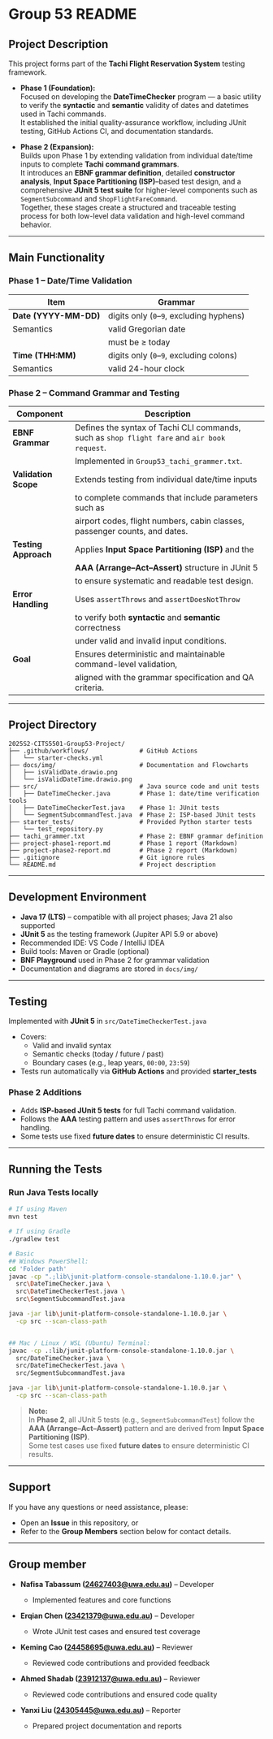 # Group 53 README

## Project Description

This project forms part of the **Tachi Flight Reservation System** testing framework.

- **Phase 1 (Foundation):**  
  Focused on developing the **DateTimeChecker** program — a basic utility to verify
  the **syntactic** and **semantic** validity of dates and datetimes used in Tachi commands.  
  It established the initial quality-assurance workflow, including JUnit testing,
  GitHub Actions CI, and documentation standards.  

- **Phase 2 (Expansion):**  
  Builds upon Phase 1 by extending validation from individual date/time inputs
  to complete **Tachi command grammars**.  
  It introduces an **EBNF grammar definition**, detailed **constructor analysis**,
  **Input Space Partitioning (ISP)**–based test design, and a comprehensive **JUnit 5 test suite**
  for higher-level components such as `SegmentSubcommand` and `ShopFlightFareCommand`.  
  Together, these stages create a structured and traceable testing process for both
  low-level data validation and high-level command behavior.

---

## Main Functionality

### Phase 1 – Date/Time Validation

| Item                  | Grammar                                  |
| --------------------- | ---------------------------------------- |
| **Date (YYYY-MM-DD)** | digits only (`0`–`9`, excluding hyphens) |
| Semantics             | valid Gregorian date                     |
|                       | must be ≥ today                          |
| **Time (THH:MM)**     | digits only (`0`–`9`, excluding colons)  |
| Semantics             | valid 24-hour clock                      |

### Phase 2 – Command Grammar and Testing

| Component            | Description |
| -------------------- | ------------ |
| **EBNF Grammar**     | Defines the syntax of Tachi CLI commands, such as `shop flight fare` and `air book request`.  
|                      | Implemented in `Group53_tachi_grammer.txt`. |
| **Validation Scope** | Extends testing from individual date/time inputs  
|                      | to complete commands that include parameters such as  
|                      | airport codes, flight numbers, cabin classes, passenger counts, and dates. |
| **Testing Approach** | Applies **Input Space Partitioning (ISP)** and the  
|                      | **AAA (Arrange–Act–Assert)** structure in JUnit 5  
|                      | to ensure systematic and readable test design. |
| **Error Handling**   | Uses `assertThrows` and `assertDoesNotThrow`  
|                      | to verify both **syntactic** and **semantic** correctness  
|                      | under valid and invalid input conditions. |
| **Goal**             | Ensures deterministic and maintainable command-level validation,  
|                      | aligned with the grammar specification and QA criteria. |

---

## Project Directory

```text
2025S2-CITS5501-Group53-Project/
├── .github/workflows/              # GitHub Actions
│   └── starter-checks.yml
├── docs/img/                       # Documentation and Flowcharts
│   ├── isValidDate.drawio.png
│   └── isValidDateTime.drawio.png
├── src/                            # Java source code and unit tests
│   ├── DateTimeChecker.java        # Phase 1: date/time verification tools
│   ├── DateTimeCheckerTest.java    # Phase 1: JUnit tests
│   └── SegmentSubcommandTest.java  # Phase 2: ISP-based JUnit tests
├── starter_tests/                  # Provided Python starter tests
│   └── test_repository.py
├── tachi_grammer.txt               # Phase 2: EBNF grammar definition
├── project-phase1-report.md        # Phase 1 report (Markdown)
├── project-phase2-report.md        # Phase 2 report (Markdown)
├── .gitignore                      # Git ignore rules
└── README.md                       # Project description
```

---

## Development Environment

- **Java 17 (LTS)** – compatible with all project phases; Java 21 also supported  
- **JUnit 5** as the testing framework (Jupiter API 5.9 or above)  
- Recommended IDE: VS Code / IntelliJ IDEA  
- Build tools: Maven or Gradle (optional)  
- **BNF Playground** used in Phase 2 for grammar validation  
- Documentation and diagrams are stored in `docs/img/`

---

## Testing

Implemented with **JUnit 5** in `src/DateTimeCheckerTest.java`

- Covers:
  - Valid and invalid syntax
  - Semantic checks (today / future / past)
  - Boundary cases (e.g., leap years, `00:00`, `23:59`)
- Tests run automatically via **GitHub Actions** and provided **starter_tests**

### Phase 2 Additions
- Adds **ISP-based JUnit 5 tests** for full Tachi command validation.  
- Follows the **AAA** testing pattern and uses `assertThrows` for error handling.  
- Some tests use fixed **future dates** to ensure deterministic CI results.
---

## Running the Tests

### Run Java Tests locally

```bash
# If using Maven
mvn test

# If using Gradle
./gradlew test

# Basic
## Windows PowerShell:
cd 'Folder path'
javac -cp ".;lib\junit-platform-console-standalone-1.10.0.jar" \
  src\DateTimeChecker.java \
  src\DateTimeCheckerTest.java \
  src\SegmentSubcommandTest.java

java -jar lib\junit-platform-console-standalone-1.10.0.jar \
  -cp src --scan-class-path


## Mac / Linux / WSL (Ubuntu) Terminal:
javac -cp .:lib/junit-platform-console-standalone-1.10.0.jar \
  src/DateTimeChecker.java \
  src/DateTimeCheckerTest.java \
  src/SegmentSubcommandTest.java

java -jar lib\junit-platform-console-standalone-1.10.0.jar \
  -cp src --scan-class-path
```

> **Note:**  
> In **Phase 2**, all JUnit 5 tests (e.g., `SegmentSubcommandTest`) follow the  
> **AAA (Arrange–Act–Assert)** pattern and are derived from **Input Space Partitioning (ISP)**.  
> Some test cases use fixed **future dates** to ensure deterministic CI results.

---

## Support

If you have any questions or need assistance, please:

- Open an **Issue** in this repository, or  
- Refer to the **Group Members** section below for contact details.

---

## Group member

- **Nafisa Tabassum (24627403@uwa.edu.au)** – Developer

  - Implemented features and core functions

- **Erqian Chen (23421379@uwa.edu.au)** – Developer

  - Wrote JUnit test cases and ensured test coverage

- **Keming Cao (24458695@uwa.edu.au)** – Reviewer

  - Reviewed code contributions and provided feedback

- **Ahmed Shadab (23912137@uwa.edu.au)** – Reviewer

  - Reviewed code contributions and ensured code quality

- **Yanxi Liu (24305445@uwa.edu.au)** – Reporter
  - Prepared project documentation and reports
